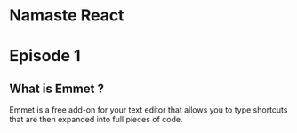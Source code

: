 # Namaste React
# Episode 1
## What is Emmet ?
Emmet is a free add-on for your text editor that allows you to type shortcuts that are then expanded into full pieces of code.